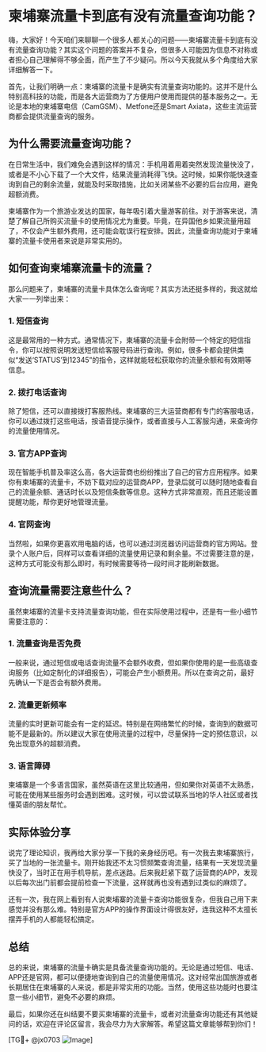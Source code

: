 # 柬埔寨流量卡到底有没有流量查询功能？

嗨，大家好！今天咱们来聊聊一个很多人都关心的问题——柬埔寨流量卡到底有没有流量查询功能？其实这个问题的答案并不复杂，但很多人可能因为信息不对称或者担心自己理解得不够全面，而产生了不少疑问。所以今天我就从多个角度给大家详细解答一下。

首先，让我们明确一点：柬埔寨的流量卡是确实有流量查询功能的。这并不是什么特别高科技的功能，而是各大运营商为了方便用户使用而提供的基本服务之一。无论是本地的柬埔寨电信（CamGSM）、Metfone还是Smart Axiata，这些主流运营商都会提供流量查询的服务。

## 为什么需要流量查询功能？

在日常生活中，我们难免会遇到这样的情况：手机用着用着突然发现流量快没了，或者是不小心下载了一个大文件，结果流量消耗得飞快。这时候，如果你能快速查询到自己的剩余流量，就能及时采取措施，比如关闭某些不必要的后台应用，避免超额消费。

柬埔寨作为一个旅游业发达的国家，每年吸引着大量游客前往。对于游客来说，清楚了解自己所购买流量卡的使用情况尤为重要。毕竟，在异国他乡如果流量用超了，不仅会产生额外费用，还可能会耽误行程安排。因此，流量查询功能对于柬埔寨的流量卡使用者来说是非常实用的。

## 如何查询柬埔寨流量卡的流量？

那么问题来了，柬埔寨的流量卡具体怎么查询呢？其实方法还挺多样的，我这就给大家一一列举出来：

### 1. **短信查询**
这是最常用的一种方式。通常情况下，柬埔寨的流量卡会附带一个特定的短信指令，你可以按照说明发送短信给客服号码进行查询。例如，很多卡都会提供类似“发送‘STATUS’到12345”的指令，这样就能轻松获取你的流量余额和有效期等信息。

### 2. **拨打电话查询**
除了短信，还可以直接拨打客服热线。柬埔寨的三大运营商都有专门的客服电话，你可以通过拨打这些电话，按语音提示操作，或者直接与人工客服沟通，来查询你的流量使用情况。

### 3. **官方APP查询**
现在智能手机普及率这么高，各大运营商也纷纷推出了自己的官方应用程序。如果你有柬埔寨的流量卡，不妨下载对应的运营商APP，登录后就可以随时随地查看自己的流量余额、通话时长以及短信条数等信息。这种方式非常直观，而且还能设置提醒功能，帮你更好地管理流量。

### 4. **官网查询**
当然啦，如果你更喜欢用电脑的话，也可以通过浏览器访问运营商的官方网站。登录个人账户后，同样可以查看详细的流量使用记录和剩余量。不过需要注意的是，这种方式可能没有那么即时，有时候需要等待一段时间才能刷新数据。

## 查询流量需要注意些什么？

虽然柬埔寨的流量卡支持流量查询功能，但在实际使用过程中，还是有一些小细节需要注意的：

### 1. **流量查询是否免费**
一般来说，通过短信或电话查询流量不会额外收费，但如果你使用的是一些高级查询服务（比如定制化的详细报告），可能会产生小额费用。所以在查询之前，最好先确认一下是否会有额外费用。

### 2. **流量更新频率**
流量的实时更新可能会有一定的延迟。特别是在网络繁忙的时候，查询到的数据可能不是最新的。所以建议大家在使用流量的过程中，尽量保持一定的预估意识，以免出现意外的超额消费。

### 3. **语言障碍**
柬埔寨是一个多语言国家，虽然英语在这里比较通用，但如果你对英语不太熟悉，可能在使用某些服务时会遇到困难。这时候，可以尝试联系当地的华人社区或者找懂英语的朋友帮忙。

## 实际体验分享

说完了理论知识，我再给大家分享一下我的亲身经历吧。有一次我去柬埔寨旅行，买了当地的一张流量卡。刚开始我还不太习惯频繁查询流量，结果有一天发现流量快没了，当时正在用手机导航，差点迷路。后来我赶紧下载了运营商的APP，发现以后每次出门前都会提前检查一下流量，这样就再也没有遇到过类似的麻烦了。

还有一次，我在网上看到有人说柬埔寨的流量卡查询功能很复杂，但我自己用下来感觉并没有那么难。特别是官方APP的操作界面设计得很友好，连我这种不太擅长摆弄手机的人都能轻松搞定。

## 总结

总的来说，柬埔寨的流量卡确实是具备流量查询功能的。无论是通过短信、电话、APP还是官网，都可以便捷地查询到自己的流量使用情况。这对经常出国旅游或者长期居住在柬埔寨的人来说，都是非常实用的功能。当然，使用这些功能时也要注意一些小细节，避免不必要的麻烦。

最后，如果你还在纠结要不要买柬埔寨的流量卡，或者对流量查询功能还有其他疑问的话，欢迎在评论区留言，我会尽力为大家解答。希望这篇文章能够帮到你们！

[TG💪+ @jx0703 ![Image](https://github.com/user-attachments/assets/dbca1d08-cadb-493c-b0ec-ad6f7a83f270)]